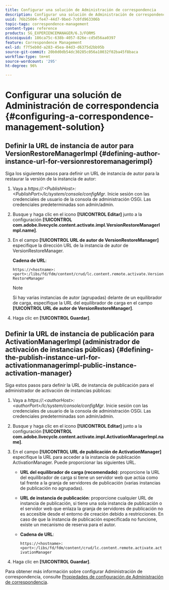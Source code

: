 ```yaml
---
title: Configurar una solución de Administración de correspondencia
description: Configurar una solución de Administración de correspondencia en el entorno de AEM Forms.
uuid: 76b25004-fe47-44d7-9bed-7c0fd963306b
topic-tags: correspondence-management
content-type: reference
products: SG_EXPERIENCEMANAGER/6.3/FORMS
discoiquuid: 186ca75c-638b-4057-826e-cd5d56aa0397
feature: Correspondence Management
exl-id: f7f5eb0d-a283-45ea-84d3-d6375d2bb95b
source-git-commit: 20b0d0db54dc30285c056a10032f02ba45f8baca
workflow-type: tm+mt
source-wordcount: '295'
ht-degree: 96%

---
```


# Configurar una solución de Administración de correspondencia {#configuring-a-correspondence-management-solution}

## Definir la URL de instancia de autor para VersionRestoreManagerImpl {#defining-author-instance-url-for-versionrestoremanagerimpl}

Siga los siguientes pasos para definir un URL de instancia de autor para la restaurar la versión de la instancia de autor:

1. Vaya a *https://:&lt;PublishHost>:&lt;PublishPort>/lc/system/console/configMgr*. Inicie sesión con las credenciales de usuario de la consola de administración OSGi. Las credenciales predeterminadas son admin/admin.
1. Busque y haga clic en el icono **[!UICONTROL Editar]** junto a la configuración **[!UICONTROL com.adobe.livecycle.content.activate.impl.VersionRestoreManagerImpl.name]**.
1. En el campo **[!UICONTROL URL de autor de VersionRestoreManager]** especifique la dirección URL de la instancia de autor de VersionRestoreManager.

   **Cadena de URL**:

   `https://<hostname>:<port>:/libs/fd/fdm/content/crud/lc.content.remote.activate.VersionRestoreManager`

   >[!NOTE]
   >
   >Si hay varias instancias de autor (agrupadas) delante de un equilibrador de carga, especifique la URL del equilibrador de carga en el campo **[!UICONTROL URL de autor de VersionRestoreManager]**.

1. Haga clic en **[!UICONTROL Guardar]**.

## Definir la URL de instancia de publicación para ActivationManagerImpl (administrador de activación de instancias públicas) {#defining-the-publish-instance-url-for-activationmanagerimpl-public-instance-activation-manager}

Siga estos pasos para definir la URL de instancia de publicación para el administrador de activación de instancias públicas:

1. Vaya a *https://:&lt;authorHost>:&lt;authorPort>/lc/system/console/configMgr*. Inicie sesión con las credenciales de usuario de la consola de administración OSGi. Las credenciales predeterminadas son admin/admin.
1. Busque y haga clic en el icono **[!UICONTROL Editar]** junto a la configuración **[!UICONTROL com.adobe.livecycle.content.activate.impl.ActivationManagerImpl.name]**.
1. En el campo **[!UICONTROL URL de publicación de ActivationManager]** especifique la URL para acceder a la instancia de publicación ActivationManager. Puede proporcionar las siguientes URL.

   * **URL del equilibrador de carga (recomendado)**: proporcione la URL del equilibrador de carga si tiene un servidor web que actúa como tal frente a la granja de servidores de publicación (varias instancias de publicación no agrupadas).
   * **URL de instancia de publicación**: proporcione cualquier URL de instancia de publicación, si tiene una sola instancia de publicación o el servidor web que enlaza la granja de servidores de publicación no es accesible desde el entorno de creación debido a restricciones. En caso de que la instancia de publicación especificada no funcione, existe un mecanismo de reserva para el autor.
   * **Cadena de URL**:

     `https://<hostname>:<port>:/libs/fd/fdm/content/crud/lc.content.remote.activate.activationManager`

1. Haga clic en **[!UICONTROL Guardar]**.

Para obtener más información sobre configurar Administración de correspondencia, consulte [Propiedades de configuración de Administración de correspondencia](https://helpx.adobe.com/es/aem-forms/6-2/cm-configuration-properties.html).
